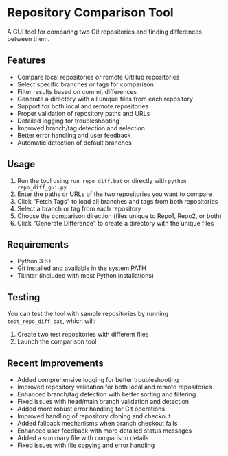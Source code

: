 # Repository Comparison Tool

A GUI tool for comparing two Git repositories and finding differences between them.

## Features

- Compare local repositories or remote GitHub repositories
- Select specific branches or tags for comparison
- Filter results based on commit differences
- Generate a directory with all unique files from each repository
- Support for both local and remote repositories
- Proper validation of repository paths and URLs
- Detailed logging for troubleshooting
- Improved branch/tag detection and selection
- Better error handling and user feedback
- Automatic detection of default branches

## Usage

1. Run the tool using `run_repo_diff.bat` or directly with `python repo_diff_gui.py`
2. Enter the paths or URLs of the two repositories you want to compare
3. Click "Fetch Tags" to load all branches and tags from both repositories
4. Select a branch or tag from each repository
5. Choose the comparison direction (files unique to Repo1, Repo2, or both)
6. Click "Generate Difference" to create a directory with the unique files

## Requirements

- Python 3.6+
- Git installed and available in the system PATH
- Tkinter (included with most Python installations)

## Testing

You can test the tool with sample repositories by running `test_repo_diff.bat`, which will:
1. Create two test repositories with different files
2. Launch the comparison tool

## Recent Improvements

- Added comprehensive logging for better troubleshooting
- Improved repository validation for both local and remote repositories
- Enhanced branch/tag detection with better sorting and filtering
- Fixed issues with head/main branch validation and detection
- Added more robust error handling for Git operations
- Improved handling of repository cloning and checkout
- Added fallback mechanisms when branch checkout fails
- Enhanced user feedback with more detailed status messages
- Added a summary file with comparison details
- Fixed issues with file copying and error handling
